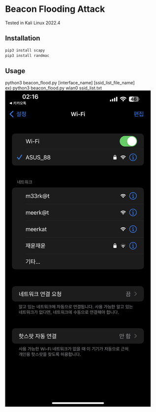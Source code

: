 # Beacon Flooding Attack
Tested in Kali Linux 2022.4  

## Installation
```sh
pip3 install scapy
pip3 install randmac
```

## Usage
python3 beacon_flood.py [interface_name] [ssid_list_file_name]  
ex) python3 beacon_flood.py wlan0 ssid_list.txt  
![beacon_flood](./beacon_flood.png)
